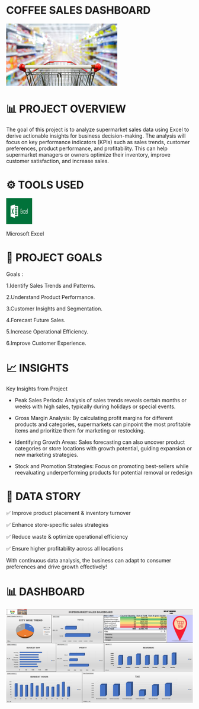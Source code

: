 # COFFEE SALES DASHBOARD
![](PICTURE.jpg)



# 📊 PROJECT OVERVIEW
The goal of this project is to analyze supermarket sales data using Excel to derive actionable insights for business decision-making. The analysis will focus on key performance indicators (KPIs) such as sales trends, customer preferences, product performance, and profitability. This can help supermarket managers or owners optimize their inventory, improve customer satisfaction, and increase sales.

# ⚙ TOOLS USED
[<img src="EXCEL.png" alt="Excel Logo" width="70" height="70">](EXCEL.png) &nbsp;

 Microsoft Excel

# 🚀 PROJECT GOALS

 Goals :
 
1.Identify Sales Trends and Patterns.

2.Understand Product Performance.

3.Customer Insights and Segmentation.
  
4.Forecast Future Sales.
  
5.Increase Operational Efficiency.
   
6.Improve Customer Experience.
  
# 📈 INSIGHTS
Key Insights from Project

- Peak Sales Periods: Analysis of sales trends reveals certain months or weeks with high sales, typically during holidays or special events.
  
- Gross Margin Analysis: By calculating profit margins for different products and categories, supermarkets can pinpoint the most profitable items and prioritize them for marketing or restocking.
 
- Identifying Growth Areas: Sales forecasting can also uncover product categories or store locations with growth potential, guiding expansion or new marketing strategies.

- Stock and Promotion Strategies: Focus on promoting best-sellers while reevaluating underperforming products for potential removal or redesign



# 🧠 DATA STORY

✅ Improve product placement & inventory turnover

✅ Enhance store-specific sales strategies

✅ Reduce waste & optimize operational efficiency

✅ Ensure higher profitability across all locations

With continuous data analysis, the business can adapt to consumer preferences and drive growth effectively! 

# 📊 DASHBOARD
![](DASHBOARDUN.png
)
